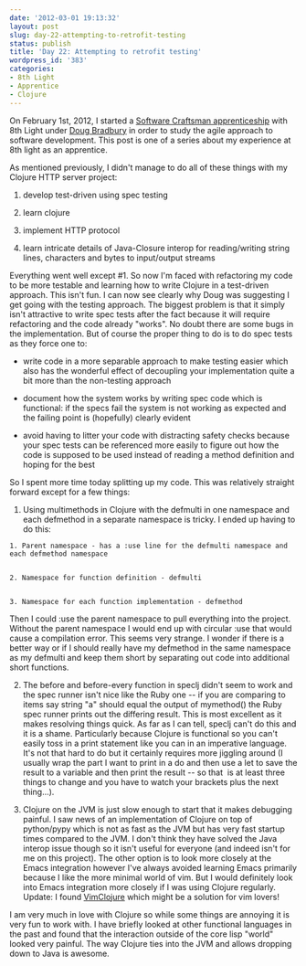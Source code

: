 ```yaml
---
date: '2012-03-01 19:13:32'
layout: post
slug: day-22-attempting-to-retrofit-testing
status: publish
title: 'Day 22: Attempting to retrofit testing'
wordpress_id: '383'
categories:
- 8th Light
- Apprentice
- Clojure
---
```


On February 1st, 2012, I started a [Software Craftsman apprenticeship](http://www.8thlight.com/apprenticeship) with 8th Light under [Doug Bradbury](http://www.8thlight.com/our-team/doug-bradbury) in order to study the agile approach to software development. This post is one of a series about my experience at 8th light as an apprentice.


As mentioned previously, I didn't manage to do all of these things with my Clojure HTTP server project:



	
  1. develop test-driven using spec testing

	
  2. learn clojure

	
  3. implement HTTP protocol

	
  4. learn intricate details of Java-Closure interop for reading/writing string lines, characters and bytes to input/output streams


Everything went well except #1. So now I'm faced with refactoring my code to be more testable and learning how to write Clojure in a test-driven approach. This isn't fun. I can now see clearly why Doug was suggesting I get going with the testing approach. The biggest problem is that it simply isn't attractive to write spec tests after the fact because it will require refactoring and the code already "works". No doubt there are some bugs in the implementation. But of course the proper thing to do is to do spec tests as they force one to:

	
  * write code in a more separable approach to make testing easier which also has the wonderful effect of decoupling your implementation quite a bit more than the non-testing approach

	
  * document how the system works by writing spec code which is functional: if the specs fail the system is not working as expected and the failing point is (hopefully) clearly evident

	
  * avoid having to litter your code with distracting safety checks because your spec tests can be referenced more easily to figure out how the code is supposed to be used instead of reading a method definition and hoping for the best


So I spent more time today splitting up my code. This was relatively straight forward except for a few things:

	
  1. Using multimethods in Clojure with the defmulti in one namespace and each defmethod in a separate namespace is tricky. I ended up having to do this:

	
    1. Parent namespace - has a :use line for the defmulti namespace and each defmethod namespace

	
    2. Namespace for function definition - defmulti

	
    3. Namespace for each function implementation - defmethod


Then I could :use the parent namespace to pull everything into the project. Without the parent namespace I would end up with circular :use that would cause a compilation error. This seems very strange. I wonder if there is a better way or if I should really have my defmethod in the same namespace as my defmulti and keep them short by separating out code into additional short functions.

	
  2. The before and before-every function in speclj didn't seem to work and the spec runner isn't nice like the Ruby one -- if you are comparing to items say string "a" should equal the output of mymethod() the Ruby spec runner prints out the differing result. This is most excellent as it makes resolving things quick. As far as I can tell, speclj can't do this and it is a shame. Particularly because Clojure is functional so you can't easily toss in a print statement like you can in an imperative language. It's not that hard to do but it certainly requires more jiggling around (I usually wrap the part I want to print in a do and then use a let to save the result to a variable and then print the result -- so that  is at least three things to change and you have to watch your brackets plus the next thing...).

	
  3. Clojure on the JVM is just slow enough to start that it makes debugging painful. I saw news of an implementation of Clojure on top of python/pypy which is not as fast as the JVM but has very fast startup times compared to the JVM. I don't think they have solved the Java interop issue though so it isn't useful for everyone (and indeed isn't for me on this project). The other option is to look more closely at the Emacs integration however I've always avoided learning Emacs primarily because I like the more minimal world of vim. But I would definitely look into Emacs integration more closely if I was using Clojure regularly. Update: I found [VimClojure](http://www.vim.org/scripts/script.php?script_id=2501) which might be a solution for vim lovers!


I am very much in love with Clojure so while some things are annoying it is very fun to work with. I have briefly looked at other functional languages in the past and found that the interaction outside of the core lisp "world" looked very painful. The way Clojure ties into the JVM and allows dropping down to Java is awesome.
